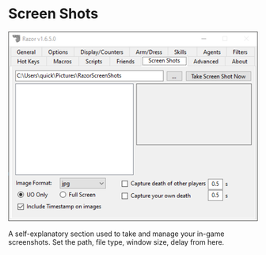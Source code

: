 # Screen Shots

![ss](../images/screenshots.png)

A self-explanatory section used to take and manage your in-game screenshots.  Set the path, file type, window size, delay from here.